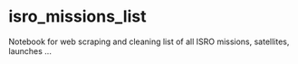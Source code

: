 # isro_missions_list
Notebook for web scraping and cleaning list of all ISRO missions, satellites, launches ...

